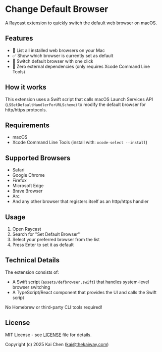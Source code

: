 # Change Default Browser

A Raycast extension to quickly switch the default web browser on macOS.

## Features

- 🚀 List all installed web browsers on your Mac
- ✅ Show which browser is currently set as default
- 🔄 Switch default browser with one click
- 🔧 Zero external dependencies (only requires Xcode Command Line Tools)

## How it works

This extension uses a Swift script that calls macOS Launch Services API (`LSSetDefaultHandlerForURLScheme`) to modify the default browser for http/https protocols.

## Requirements

- macOS
- Xcode Command Line Tools (install with: `xcode-select --install`)

## Supported Browsers

- Safari
- Google Chrome
- Firefox
- Microsoft Edge
- Brave Browser
- Arc
- And any other browser that registers itself as an http/https handler

## Usage

1. Open Raycast
2. Search for "Set Default Browser"
3. Select your preferred browser from the list
4. Press Enter to set it as default

## Technical Details

The extension consists of:
- A Swift script (`assets/defbrowser.swift`) that handles system-level browser switching
- A TypeScript/React component that provides the UI and calls the Swift script

No Homebrew or third-party CLI tools required!

## License

MIT License - see [LICENSE](LICENSE) file for details.

Copyright (c) 2025 Kai Chen (kai@thekaiway.com)